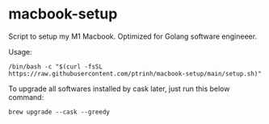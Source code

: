 # macbook-setup
Script to setup my M1 Macbook. Optimized for Golang software engineeer.

Usage:

```/bin/bash -c "$(curl -fsSL https://raw.githubusercontent.com/ptrinh/macbook-setup/main/setup.sh)"```

To upgrade all softwares installed by cask later, just run this below command:

```brew upgrade --cask --greedy```
